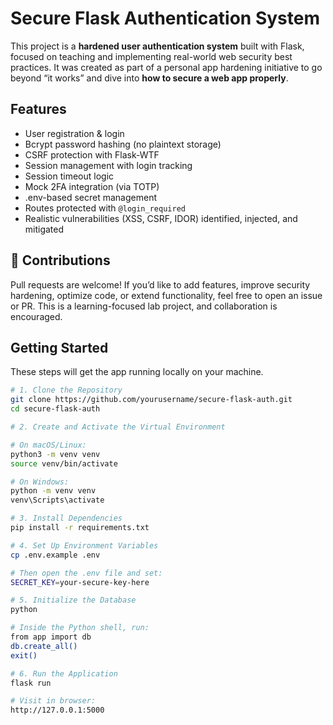 # Secure Flask Authentication System 

This project is a **hardened user authentication system** built with Flask, focused on teaching and implementing real-world web security best practices. It was created as part of a personal app hardening initiative to go beyond “it works” and dive into **how to secure a web app properly**.

## Features

- User registration & login
- Bcrypt password hashing (no plaintext storage)
- CSRF protection with Flask-WTF
- Session management with login tracking
- Session timeout logic
- Mock 2FA integration (via TOTP)
- .env-based secret management
- Routes protected with `@login_required`
- Realistic vulnerabilities (XSS, CSRF, IDOR) identified, injected, and mitigated

## 🤝 Contributions
Pull requests are welcome! If you’d like to add features, improve security hardening, optimize code, or extend functionality, feel free to open an issue or PR. This is a learning-focused lab project, and collaboration is encouraged.

## Getting Started

These steps will get the app running locally on your machine.

```bash
# 1. Clone the Repository
git clone https://github.com/yourusername/secure-flask-auth.git
cd secure-flask-auth

# 2. Create and Activate the Virtual Environment

# On macOS/Linux:
python3 -m venv venv
source venv/bin/activate

# On Windows:
python -m venv venv
venv\Scripts\activate

# 3. Install Dependencies
pip install -r requirements.txt

# 4. Set Up Environment Variables
cp .env.example .env

# Then open the .env file and set:
SECRET_KEY=your-secure-key-here

# 5. Initialize the Database
python

# Inside the Python shell, run:
from app import db
db.create_all()
exit()

# 6. Run the Application
flask run

# Visit in browser:
http://127.0.0.1:5000







